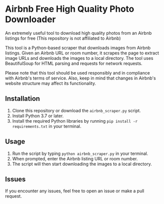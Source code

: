 # Airbnb Free High Quality Photo Downloader
An extremely useful tool to download high quality photos from an Airbnb listings for free (This repository is not affiliated to Airbnb)

This tool is a Python-based scraper that downloads images from Airbnb listings. Given an Airbnb URL or room number, it scrapes the page to extract image URLs and downloads the images to a local directory. The tool uses BeautifulSoup for HTML parsing and requests for network requests.

Please note that this tool should be used responsibly and in compliance with Airbnb's terms of service. Also, keep in mind that changes in Airbnb's website structure may affect its functionality.

## Installation

1. Clone this repository or download the `airbnb_scraper.py` script.
2. Install Python 3.7 or later.
3. Install the required Python libraries by running `pip install -r requirements.txt` in your terminal.

## Usage

1. Run the script by typing `python airbnb_scraper.py` in your terminal.
2. When prompted, enter the Airbnb listing URL or room number.
3. The script will then start downloading the images to a local directory.

## Issues

If you encounter any issues, feel free to open an issue or make a pull request.
